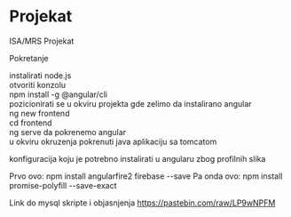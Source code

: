 # Projekat

ISA/MRS Projekat

Pokretanje

instalirati node.js <br />
otvoriti konzolu <br />
npm install -g @angular/cli <br />
pozicionirati se u okviru projekta gde zelimo da instalirano angular <br />
ng new frontend <br />
cd frontend <br />
ng serve da pokrenemo angular <br />
u okviru okruzenja pokrenuti java aplikaciju sa tomcatom <br />

konfiguracija koju je potrebno instalirati u angularu zbog profilnih slika

Prvo ovo: npm install angularfire2 firebase --save
Pa onda ovo: npm install promise-polyfill --save-exact


Link do mysql skripte i objasnjenja https://pastebin.com/raw/LP9wNPFM

